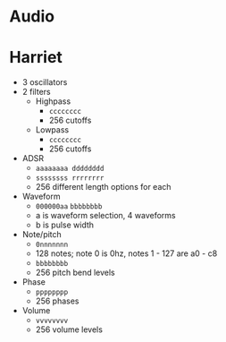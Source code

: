 # Audio

# Harriet

- 3 oscillators
 - 2 filters
   - Highpass
     - `cccccccc`
     - 256 cutoffs
   - Lowpass
     - `cccccccc`
     - 256 cutoffs
 - ADSR
   - `aaaaaaaa dddddddd`
   - `ssssssss rrrrrrrr`
   - 256 different length options for each
 - Waveform
   - `000000aa` `bbbbbbbb`
   - a is waveform selection, 4 waveforms
   - b is pulse width
 - Note/pitch
   - `0nnnnnnn`
   - 128 notes; note 0 is 0hz, notes 1 - 127 are a0 - c8
   - `bbbbbbbb`
   - 256 pitch bend levels
 - Phase
   - `pppppppp`
   - 256 phases
 - Volume
   - `vvvvvvvv`
   - 256 volume levels
